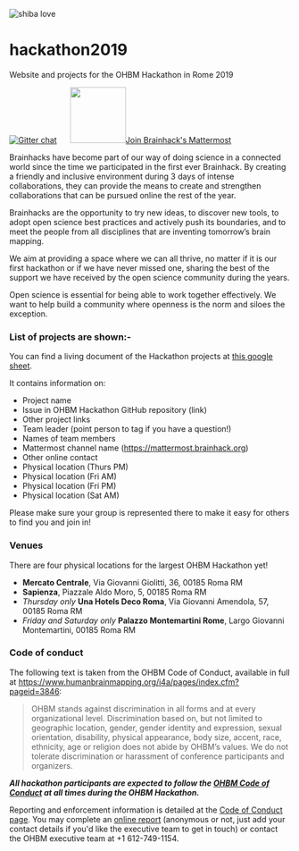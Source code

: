 ![shiba love](https://user-images.githubusercontent.com/6297454/47931389-f6cc1800-dece-11e8-9169-0477c9400733.gif)

# hackathon2019
Website and projects for the OHBM Hackathon in Rome 2019

[![Gitter chat](https://badges.gitter.im/gitterHQ/gitter.png)](https://gitter.im/hackathon2019/Lobby#) &nbsp;&nbsp;&nbsp;&nbsp;
<a href="http://mattermost.brainhack.org"><img src="http://www.mattermost.org/wp-content/uploads/2016/03/logoHorizontal.png" width=100px />Join Brainhack's Mattermost</a>



Brainhacks have become part of our way of doing science in a connected world since the time we participated in the first ever Brainhack. By creating a friendly and inclusive environment during 3 days of intense collaborations, they can provide the means to create and strengthen collaborations that can be pursued online the rest of the year.  

Brainhacks are the opportunity to try new ideas, to discover new tools, to adopt open science best practices and actively push its boundaries, and to meet the people from all disciplines that are inventing tomorrow’s brain mapping.  

We aim at providing a space where we can all thrive, no matter if it is our first hackathon or if we have never missed one, sharing the best of the support we have received by the open science community during the years.  

Open science is essential for being able to work together effectively. We want to help build a community where openness is the norm and siloes the exception.

### List of projects are shown:-

You can find a living document of the Hackathon projects at [this google sheet](https://docs.google.com/spreadsheets/d/15grRPW0H4uFXWjUZd4n2UFgaEPEmWnXd4kexYBm3eNU/edit?usp=sharing).

It contains information on:

* Project name
* Issue in OHBM Hackathon GitHub repository (link)
* Other project links
* Team leader (point person to tag if you have a question!)
* Names of team members
* Mattermost channel name (https://mattermost.brainhack.org)
* Other online contact
* Physical location (Thurs PM)
* Physical location (Fri AM)
* Physical location (Fri PM)
* Physical location (Sat AM)

Please make sure your group is represented there to make it easy for others to find you and join in!


### Venues

There are four physical locations for the largest OHBM Hackathon yet!

* **Mercato Centrale**, Via Giovanni Giolitti, 36, 00185 Roma RM
* **Sapienza**, Piazzale Aldo Moro, 5, 00185 Roma RM
* *Thursday only* **Una Hotels Deco Roma**, Via Giovanni Amendola, 57, 00185 Roma RM
* *Friday and Saturday only* **Palazzo Montemartini Rome**, Largo Giovanni Montemartini, 00185 Roma RM


### Code of conduct

The following text is taken from the OHBM Code of Conduct, available in full at https://www.humanbrainmapping.org/i4a/pages/index.cfm?pageid=3846:

> OHBM stands against discrimination in all forms and at every organizational level.
> Discrimination based on, but not limited to geographic location, gender, gender identity and expression, sexual orientation, disability, physical appearance, body size, accent, race, ethnicity, age or religion does not abide by OHBM’s values.
> We do not tolerate discrimination or harassment of conference participants and organizers.

***All hackathon participants are expected to follow the [OHBM Code of Conduct](https://www.humanbrainmapping.org/i4a/pages/index.cfm?pageid=3846) at all times during the OHBM Hackathon.***

Reporting and enforcement information is detailed at the [Code of Conduct page](https://www.humanbrainmapping.org/i4a/pages/index.cfm?pageid=3846).
You may complete an [online report](https://www.humanbrainmapping.org/i4a/pages/index.cfm?pageID=3915) (anonymous or not, just add your contact details if you'd like the executive team to get in touch) or contact the OHBM executive team at +1 612-749-1154.
